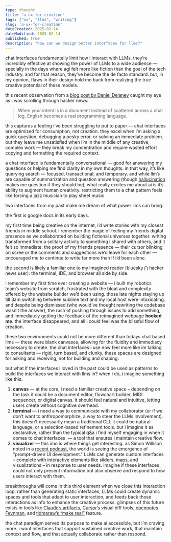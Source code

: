 ```yaml
---
type: thought
title: "a ux for creation"
tags: ["ux", "llms", "writing"]
slug: 'a-ux-for-creation'
dateCreated: 2025-02-14
dateModified: 2025-02-14
published: True    
description: "how can we design better interfaces for llms?"   
---
```

chat interfaces fundamentally limit how i interact with LLMs. they’re incredibly effective at showing the power of LLMs to a wide audience — specially in the days where agi felt more like fiction than the goal of the tech industry. and for that reason, they’ve become the de facto standard. but, in my opinion, flaws in their design hold me back from realizing the true creative potential of these models.

this recent observation from a [blog post by Daniel Delaney](https://danieldelaney.net/chat/) caught my eye as i was scrolling through hacker news:

> When your intent is in a document instead of scattered across a chat log, English becomes a real programming language.

this captures a feeling i’ve been struggling to put to paper — chat interfaces are optimized for consumption, not creation. they excel when i’m asking a quick question, debugging a pesky error, or solving an immediate problem. but they leave me unsatisfied when i’m in the middle of any creative, complex work — they break my concentration and require wasted effort copying and formatting the required context.

a chat interface is fundamentally conversational — good for answering my questions or helping me find clarity in my own thoughts. in that way, it’s like querying search — focused, transactional, and temporary. and while llm’s are capable of summarization and question answering (though [hallucination](https://www.theverge.com/2024/6/11/24176490/mm-delicious-glue) makes me question if they should be), what really excites me about ai is it’s ability to augment human creativity. restricting them to a chat pattern feels like forcing a jazz musician to play sheet music. 

two interfaces from my past make me dream of what power llms can bring.

the first is google docs in its early days. 

<!-- ![af2b9f097b65629b88d8acc620a42927.png](../images/af2b9f097b65629b88d8acc620a42927.png) -->

my first time being creative on the internet, i’d write stories with my closest friends in middle school. i remember the magic of feeling my friends digital presence as we collaborated on building fictional universes together. writing transformed from a solitary activity to something i shared with others, and it felt so immediate. the proof of my friends presence — their cursor blinking on scree or the comments and suggestions we’d leave for each other — encouraged me to continue to write far more than if i’d been alone.

the second is likely a familiar one to my imagined reader (bluesky ⋂ hacker news user): the terminal, IDE, and browser all side by side. 

<!-- ![2bbc39c69a0d8abe01efa19f1d244be7.png](../images/2bbc39c69a0d8abe01efa19f1d244be7.png) -->

i remember my first time ever creating a website — i built my robotics team’s website from scratch, frustrated with the bloat and complexity offered by the website builder we’d been using. those late nights staying up till 3am switching between sublime text and my local host were intoxicating. and despite being dismissed (who would’ve thought rewriting the codebase wasn’t the answer), the rush of pushing through issues to add something, and immediately getting the feedback of the reimagined webpage **hooked me**. the interface disappeared, and all i could feel was the blissful flow of creation.

these two environments could not be more different than todays chat based llms — these were blank canvases, allowing for the fluidity and immediacy necessary to create. the chat interfaces i use now feel more like im talking to consultants — rigid, turn based, and clunky. these spaces are designed for asking and receiving, not for building and shaping.

but what if the interfaces i loved in the past could be used as patterns to build the interfaces we interact with llms in? when i do, i imagine something like this.

<!-- ![1dc6f7c6591b88994ca084773c16e35e.png](../images/1dc6f7c6591b88994ca084773c16e35e.png) -->

1. **canvas** — at the core, i need a familiar creative space – depending on the task it could be a document editor, flowchart builder, MIDI sequencer, or digital canvas. it should feel natural and intuitive, letting users create without cognitive overhead.
2. **terminal** — i need a way to communicate with my collaborator (or if we don’t want to anthropomorphize, a way to steer the LLMs involvement). this doesn't necessarily mean a traditional CLI. it could be natural language, or a selection-based refinement tools. but i imagine it as declarative, rather than the typical q\&a i find myself engaging in when it comes to chat interfaces  — a tool that ensures i maintain creative flow.
3. **visualizer** — this imo is where things get interesting. as Simon Willison noted in a [recent podcast](https://youtu.be/i4GIuFlDwiY?feature=shared\&t=2780), the world is seeing the emergence of "prompt-driven UI development." LLMs can generate custom interfaces – complete with interactive elements like sliders, maps, and visualizations – in response to user needs. imagine if these interfaces could not only present information but also observe and respond to how users interact with them.

breakthroughs will come in this third element when we close this interaction loop. rather than generating static interfaces, LLMs could create dynamic spaces and tools that adapt to user interaction, and feeds back those interactions as info to enhance the creative process. glimpses of this future exists in tools like [Claude’s artifacts](https://www.anthropic.com/news/artifacts), [Cursor’s](https://www.cursor.com) visual diff tools, [opennotes Feynman](https://opennote.me/labs/introducing-feynman), and [tldmaraw’s “make real”](https://tldraw.substack.com/p/make-real-the-story-so-far) feature.

the chat paradigm served its purpose to make ai accessible, but i’m craving more. i want interfaces that support sustained creative work, that maintain context and flow, and that actually collaborate rather than respond.